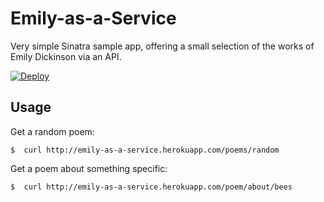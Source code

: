 # Emily-as-a-Service

Very simple Sinatra sample app, offering a small selection of the
works of Emily Dickinson via an API.

[![Deploy](https://www.herokucdn.com/deploy/button.png)](https://heroku.com/deploy)

## Usage

Get a random poem:
```console
$  curl http://emily-as-a-service.herokuapp.com/poems/random
```

Get a poem about something specific:
```console
$  curl http://emily-as-a-service.herokuapp.com/poem/about/bees
```

